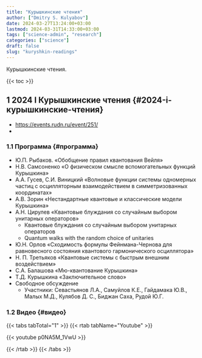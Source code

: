 ```yaml
---
title: "Курышкинские чтения"
author: ["Dmitry S. Kulyabov"]
date: 2024-03-27T13:24:00+03:00
lastmod: 2024-03-31T14:33:00+03:00
tags: ["science-admin", "research"]
categories: ["science"]
draft: false
slug: "kuryshkin-readings"
---
```


Курышкинские чтения.

<!--more-->

{{< toc >}}


## <span class="section-num">1</span> 2024 I Курышкинские чтения {#2024-i-курышкинские-чтения}

-   <https://events.rudn.ru/event/251/>
-


### <span class="section-num">1.1</span> Программа {#программа}

-   Ю.П. Рыбаков. «Обобщение правил квантования Вейля»
-   Н.В. Самсоненко «О физическом смысле вспомогательных функций Курышкина»
-   А.А. Гусев, С.И. Виницкий «Волновые функции системы одномерных частиц с осцилляторным взаимодействием в симметризованных координатах»
-   А.В. Зорин «Нестандартные квантовые и классические модели Курышкина»
-   А.Н. Цирулев «Квантовые блуждания со случайным выбором унитарных операторов»
    -   Квантовые блуждания со случайным выбором унитарных операторов
    -   Quantum walks with the random choice of unitaries
-   Ю.Н. Орлов «Сходимость формулы Фейнмана-Чернова для равновесного состояния квантового гармонического осциллятора»
-   Н. П. Третьяков «Квантовые системы с быстрым внешним воздействием»
-   С.А. Балашова «Мю-квантование Курышкина»
-   Т.Д. Курышкина «Заключительное слово»
-   Свободное обсуждение
    -   Участники: Севастьянов Л.А., Самуйлов К.Е., Гайдамака Ю.В., Малых М.Д., Кулябов Д. С., Биджан Саха, Рудой Ю.Г.


### <span class="section-num">1.2</span> Видео {#видео}

{{< tabs tabTotal="1" >}}
{{< rtab tabName="Youtube" >}}

{{< youtube p0NA5M_1VwU >}}

{{< /rtab >}}
{{< /tabs >}}

